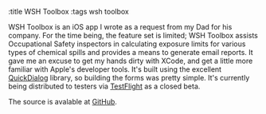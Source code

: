 :title WSH Toolbox
:tags wsh toolbox

WSH Toolbox is an iOS app I wrote as a request from my Dad for his company.
For the time being, the feature set is limited;
WSH Toolbox assists Occupational Safety inspectors in calculating exposure limits for various types of chemical spills and provides a means to generate email reports.
It gave me an excuse to get my hands dirty with XCode, and get a little more familiar with Apple's developer tools.
It's built using the excellent [QuickDialog](https://github.com/escoz/QuickDialog) library, so building the forms was pretty simple.
It's currently being distributed to testers via [TestFlight](https://testflightapp.com/) as a closed beta.

The source is avalable at [GitHub](http://github.com/oliver32767/WSHToolBox).